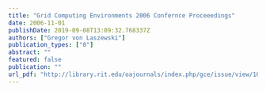 ```yaml
---
title: "Grid Computing Environments 2006 Confernce Proceeedings"
date: 2006-11-01
publishDate: 2019-09-08T13:09:32.768337Z
authors: ["Gregor von Laszewski"]
publication_types: ["0"]
abstract: ""
featured: false
publication: ""
url_pdf: "http://library.rit.edu/oajournals/index.php/gce/issue/view/10/showToc"
---
```


